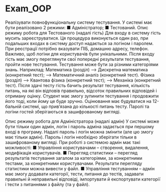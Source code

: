 # Exam_OOP
 
Реалізувати повнофункціональну систему тестування.
У системі має бути реалізовано 2 режими:
■ Адміністратор;
■ Тестований.
Опис режиму робота для Тестованого (надалі гість)
Для входу в систему гість мусить зареєструватися. Ця процедура виконується один раз, при подальших входах в систему доступ надається за логіном і паролем. При реєстрації потрібно вказувати ПІБ, домашню адресу, телефон. Важливо, щоб логіни для користувачів були унікальними. Після входу гість має змогу переглянути свої попередні результати тестування, пройти нове тестування. Тестування може бути за різними категоріями знань. Наприклад:
Математика (розділ) –> Дискретна математика (конкретний тест);
–> Математичний аналіз (конкретний тест).
Фізика (розділ) –> Квантова фізика (конкретний тест);
–> Механіка (конкретний тест).
Після здачі тесту гість бачить результат тестування, кількість питань, на які він відповів правильно, відсоток правильних відповідей і отриману оцінку. Студент має змогу зупинити тестування і продовжити його тоді, коли йому це буде зручно. Оцінювання має будуватися на 12-бальній системі, що прив’язана до кількості питань тесту. Паролі та логіни гостей зберігаються в зашифрованому вигляді.

Опис режиму робота для Адміністратора (надалі адмін)
У системі може бути тільки один адмін, логін і пароль адміна задається при першому вході в програму. Надалі пароль і логін можна змінити (але цю змогу має тільки адмін). Пароль і логін необхідно зберігати тільки в зашифрованому вигляді. При роботі з системою адмін має такі можливості:
■ Управління користувачами – створення, видалення, модифікація користувачів.
■ Перегляд статистики – перегляд результатів тестування загалом за категоріями, за конкретними тестами, за конкретними користувачами. Результати перегляду статистики можна вивести у файл.
■ Управління тестуванням – адмін має змогу додавати категорії, тести, питання до тестів, задавати правильні й неправильні відповіді, імпортувати й експортувати категорії і тести з питаннями з файлу (та у файл).
